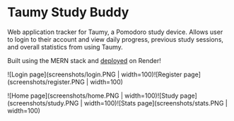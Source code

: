 # Taumy Study Buddy

Web application tracker for Taumy, a Pomodoro study  device. Allows user to login to their account and view daily progress, previous study sessions, and overall statistics from using Taumy.

Built using the MERN stack and [deployed](https://taumy-study.onrender.com/) on Render!

![Login page](screenshots/login.PNG | width=100)![Register page](screenshots/register.PNG | width=100)

![Home page](screenshots/home.PNG | width=100)![Study page](screenshots/study.PNG | width=100)![Stats page](screenshots/stats.PNG | width=100)
